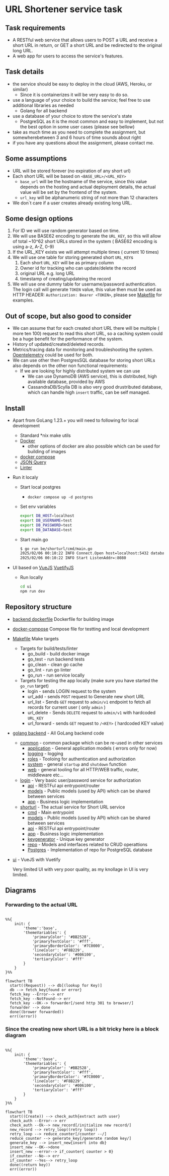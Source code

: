 # URL Shortener service task

## Task requirements

* A RESTful web service that allows users to POST a URL and receive a short URL in return, or GET a short URL and be redirected to the original long URL.
* A web app for users to access the service's features.

## Task details

* the service should be easy to deploy in the cloud (AWS, Heroku, or similar)
  * Since it is containerizes it will be very easy to do so.
* use a language of your choice to build the service; feel free to use additional libraries as needed
  * Golang for all backend
* use a database of your choice to store the service's state
  * PostgreSQL as it is the most common and easy to implement, but not the best option in some user cases (please see bellow)
* take as much time as you need to complete the assignment, but somewherebetween 3 and 6 hours of time sounds about right
* if you have any questions about the assignment, please contact me.

## Some assumptions

* URL will be stored forever (no expiration of any short url)
* Each short URL will be based on `<BASE_URL>/<URL_KEY>`
  * `base_url` will be the hostname of the service, since this value depends on the hosting and actual deployment details, the actual value will be set by the frontend of the system.
  * `url_key` will be alphanumeric string of not more than 12 characters
* We don`t care if a user creates already existing long URL.

## Some design options

1. For ID we will use random generator based on time.
2. We will use BASE62 encoding to generate the `URL_KEY`, so this will allow of total ~10^62 short URLs stored in the system ( BASE62 encoding is using a-z, A-Z, 0-9)
3. If the URL_KEY exists we will attempt multiple times ( current 10 times)
4. We will use one table for storing generated short `URL_KEY`s
   1. Each short `URL_KEY` will be as primary column
   2. Owner id for tracking who can update/delete the record
   3. original URL e.g. long URL
   4. timestamp of creating/updateing the record
5. We will use one dummy table for username/password authentication. The login call will generate `TOKEN` value, this value then must be used as HTTP HEADER: `Authorization: Bearer <TOKEN>`, please see [Makefile](/Makefile) for examples.

## Out of scope, but also good to consider

* We can assume that for each created short URL there will be multiple ( more ten 100) request to read this short URL, so a caching system could be a huge benefit for the performance of the system.
* History of updated/created/deleted records.
* Metrics/tracing data for monitoring and troubleshooting the system. [Opentelemetry](https://opentelemetry.io/) could be used for both.
* We can use other then PostgresSQL database for storing short URLs also depends on the other non functional requirements:
  * If we are looking for highly distributed system we can use
    * We can use DynamoDB (AWS service), this is distributed, high available database, provided by AWS
    * CassandraDB/Scylla DB is also very good drustributed database, which can handle high `insert` traffic, can be self managed.

## Install

* Apart from GoLang 1.23.+ you will need to following for local development
  * Standard *nix make utils
  * [Docker](https://docs.docker.com/engine/install/)
    * other options of docker are also possible which can be used for building of images
  * [docker compose](https://docs.docker.com/compose/install/)
  * [JSON Query](https://jqlang.org/download/)
  * [Linter](https://golangci-lint.run/welcome/install/) 
* Run it localy
  * Start local postgres
    * `docker compose up -d postgres`
  * Set env variables

    ```bash
    export DB_HOST=localhost
    export DB_USERNAME=test
    export DB_PASSWORD=test
    export DB_DATABASE=test
    ```

  * Start main.go

    ```bash
    $ go run be/shorturl/cmd/main.go
    2025/02/06 00:10:22 INFO Connect.Open host=localhost:5432 database=test
    2025/02/06 00:10:22 INFO Start ListenAddr=:8080
    ```

* UI based on [VueJS](https://vuejs.org/guide/introduction.html) [VuetifyJS](https://vuetifyjs.com/en/)
  * Run locally

    ```bash
    cd ui
    npm run dev
    ```

## Repository structure

* [backend dockerfile](/be.Dockerfile) Dockerfile for building image
* [docker-compose](/docker-compose.yaml) Compose file for testting and local development
* [Makefile](/Makefile) Make targets
  * Targets for build/tests/linter
    * go_build - build docker image
    * go_test - run backend tests
    * go_clean - clean go cache
    * go_lint - run go linter
    * go_run - run service locally
  * Targets for testing the app locally (make sure you have started the `go_run` target)
    * login - sends LOGIN request to the system
    * url_add - sends `POST` request to Generate new short URL
    * url_list - Sends `GET` request to `admin/v1` endpoint to fetch all records for current user ( only `admin` )
    * url_delete - Sends `DELETE` request to `admin/v1` with hardcoded `URL_KEY`
    * url_forward - sends `GET` request to `/<KEY>` ( hardcoded KEY value)
* [golang backend](/be) - All GoLang backend code
  * [common](/be/common) - common package which can be re-used in other services
    * [application](/be/common/application) - General application models ( errors only for now)
    * [logging](/be/common/logger) - logging
    * [roles](/be/common/roles) - Tooloing for authentication and authorization
    * [system](/be/common/system) - general `startup` and `shutdown` function
    * [web](/be/common/web/) - general tooling for all HTTP/WEB traffic, router, middleware etc...
  * [login](/be/login) - Very basic user/password service for authorization
    * [api](/be/login/api) - RESTFul api entrypoint/router
    * [models](/be/login/api) - Public models (used by API) which can be shared between services
    * [app](/be/login/app) - Business logic implementation
  * [shorturl](/be/shorturl) - The actual service for Short URL service
    * [cmd](/be/shorturl/cmd) - Main entrypoint
    * [models](/be/shorturl/models) - Public models (used by API) which can be shared between services
    * [api](/be/shorturl/internal/api) - RESTFul api entrypoint/router
    * [app](/be/shorturl/internal/app) - Business logic implementation
    * [keygenerator](/be/shorturl/internal/keygenerator) - Unique key generator
    * [repo](/be/shorturl/internal/repo) - Models and interfaces related to CRUD operattions
    * [Postgres](/be/shorturl/internal/repo/pg) - Implementation of repo for PostgreSQL database
* [ui](/ui/) - VueJS with Vuetify
  
  Very limited UI with very poor quality, as my knollage in UI is very limited.

## Diagrams

### Forwarding to the actual URL

```mermaid

%%{
    init: {
        'theme':'base',
        'themeVariables': {
            'primaryColor': '#BB2528',
            'primaryTextColor': '#fff',
            'primaryBorderColor': '#7C0000',
            'lineColor': '#F8B229',
            'secondaryColor': '#006100',
            'tertiaryColor': '#fff'
        }
    }
}%%

flowchart TB
  start((Request)) --> db[(lookup for Key)]
  db --> fetch_key{found or error}
  fetch_key --Error--> err 
  fetch_key --NotFound--> err 
  fetch_key --OK--> forwarder[/send http 301 to browser/]
  forwarder --> done
  done((brower forwarded))
  err((error))

```

### Since the creating new short URL is a bit tricky here is a block diagram

```mermaid

%%{
    init: {
        'theme':'base',
        'themeVariables': {
            'primaryColor': '#BB2528',
            'primaryTextColor': '#fff',
            'primaryBorderColor': '#7C0000',
            'lineColor': '#F8B229',
            'secondaryColor': '#006100',
            'tertiaryColor': '#fff'
        }
    }
}%%

flowchart TB
  start((Create)) --> check_auth{extract auth user}
  check_auth --Error--> err 
  check_auth --Ok--> new_record[/initialize new record/] 
  new_record --> retry_loop((retry loop))
  retry_loop --> reduce_counter[/counter --/]
  reduce_counter --> generate_key[/generate random key/]
  generate_key --> insert_new{insert into db}
  insert_new --OK-->done 
  insert_new --error--> if_counter{ counter > 0}
  if_counter --No--> err
  if_counter --Yes--> retry_loop
  done((return key))
  err((error))

```

